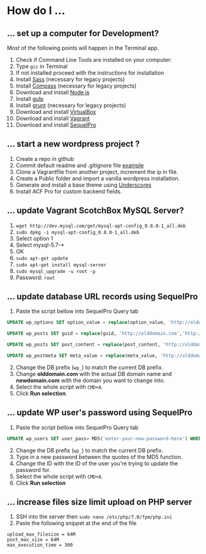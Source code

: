 How do I ...
============

... set up a computer for Development?
--------------------------------------

Most of the following points will happen in the Terminal app.

1. Check if Command Line Tools are installed on your computer:
  1. Type `gcc` in Terminal
  2. If not installed proceed with the instructions for installation
2. Install [Sass](http://sass-lang.com/) (necessary for legacy projects)
3. Install [Compass](http://compass-style.org/install/) (necessary for legacy projects)
4. Download and install [Node.js](https://nodejs.org/en/)
5. Install [gulp](http://gulpjs.com/)
6. Install [grunt](http://gruntjs.com/getting-started) (necessary for legacy projects)
7. Download and install [VirtualBox](https://www.virtualbox.org/wiki/Downloads)
8. Download and install [Vagrant](https://www.vagrantup.com/downloads.html)
9. Download and install [SequelPro](https://sequelpro.com/)

... start a new wordpress project ?
--------------------------

1. Create a repo in github
2. Commit default readme and .gitignore file [example](https://gist.github.com/hasannawaz/1778fa1b9d7a8293d9da363a17c807da)
3. Clone a Vagrantfile from another project, increment the ip in file.
4. Create a Public folder and import a vanilla wordpress installation.
5. Generate and install a base theme using [Underscores](http://underscores.me/)
6. Install ACF Pro for custom backend fields.


... update Vagrant ScotchBox MySQL Server?
------------------------------------------

1. `wget http://dev.mysql.com/get/mysql-apt-config_0.8.0-1_all.deb`
2. `sudo dpkg -i mysql-apt-config_0.8.0-1_all.deb`
  1. Select option 1
  2. Select mysql-5.7-*
  3. OK
3. `sudo apt-get update`
4. `sudo apt-get install mysql-server`
5. `sudo mysql_upgrade -u root -p`
  1. Password: `root`

... update database URL records using SequelPro
--------------------------------------------

1. Paste the script bellow into SequelPro Query tab

  ```sql
  UPDATE wp_options SET option_value = replace(option_value, 'http://olddomain.com', 'http://newdomain.com') WHERE option_name = 'home' OR option_name = 'siteurl';

  UPDATE wp_posts SET guid = replace(guid, 'http://olddomain.com','http://newdomain.com');

  UPDATE wp_posts SET post_content = replace(post_content, 'http://olddomain.com', 'http://newdomain.com');

  UPDATE wp_postmeta SET meta_value = replace(meta_value, 'http://olddomain.com', 'http://newdomain.com');
  ```

2. Change the DB prefix (`wp_`) to match the current DB prefix.
3. Change **olddomain.com** with the actual DB domain name and **newdomain.com** with the domain you want to change into.
4. Select the whole script with `CMD+A`.
5. Click **Run selection**.

... update WP user's password using SequelPro
---------------------------------------------

1. Paste the script bellow into SequelPro Query tab

  ```sql
  UPDATE wp_users SET user_pass= MD5('enter-your-new-password-here') WHERE ID = 1;
  ```

2. Change the DB prefix (`wp_`) to match the current DB prefix.
3. Type in a new password between the quotes of the MD5 function.
4. Change the ID with the ID of the user you're trying to update the password for.
5. Select the whole script with `CMD+A`.
6. Click **Run selection**

... increase files size limit upload on PHP server
--------------------------------------------------

1. SSH into the server then `sudo nano /etc/php/7.0/fpm/php.ini`
2. Paste the following snippet at the end of the file

  ```
  upload_max_filesize = 64M
  post_max_size = 64M
  max_execution_time = 300
  ```
